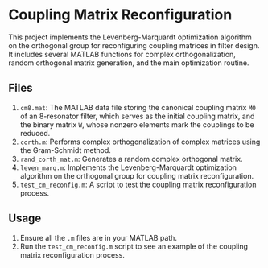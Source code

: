 # Coupling Matrix Reconfiguration

This project implements the Levenberg-Marquardt optimization algorithm on the orthogonal group for reconfiguring coupling matrices in filter design. It includes several MATLAB functions for complex orthogonalization, random orthogonal matrix generation, and the main optimization routine.

## Files

1. `cm8.mat`: The MATLAB data file storing the canonical coupling matrix `M0` of an 8-resonator filter, which serves as the initial coupling matrix, and the binary matrix `W`, whose nonzero elements mark the couplings to be reduced.
2. `corth.m`: Performs complex orthogonalization of complex matrices using the Gram-Schmidt method.
3. `rand_corth_mat.m`: Generates a random complex orthogonal matrix.
4. `leven_marq.m`: Implements the Levenberg-Marquardt optimization algorithm on the orthogonal group for coupling matrix reconfiguration.
5. `test_cm_reconfig.m`: A script to test the coupling matrix reconfiguration process.

## Usage

1. Ensure all the `.m` files are in your MATLAB path.
2. Run the `test_cm_reconfig.m` script to see an example of the coupling matrix reconfiguration process.
